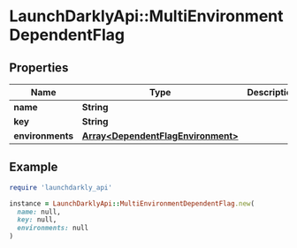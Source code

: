 # LaunchDarklyApi::MultiEnvironmentDependentFlag

## Properties

| Name | Type | Description | Notes |
| ---- | ---- | ----------- | ----- |
| **name** | **String** |  | [optional] |
| **key** | **String** |  |  |
| **environments** | [**Array&lt;DependentFlagEnvironment&gt;**](DependentFlagEnvironment.md) |  |  |

## Example

```ruby
require 'launchdarkly_api'

instance = LaunchDarklyApi::MultiEnvironmentDependentFlag.new(
  name: null,
  key: null,
  environments: null
)
```

